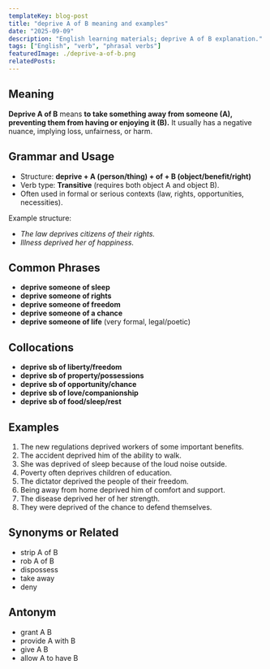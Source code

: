 ```yaml
---
templateKey: blog-post
title: "deprive A of B meaning and examples"
date: "2025-09-09"
description: "English learning materials; deprive A of B explanation."
tags: ["English", "verb", "phrasal verbs"]
featuredImage: ./deprive-a-of-b.png
relatedPosts:
---
```


## Meaning

**Deprive A of B** means **to take something away from someone (A), preventing them from having or enjoying it (B).**
It usually has a negative nuance, implying loss, unfairness, or harm.

## Grammar and Usage

- Structure: **deprive + A (person/thing) + of + B (object/benefit/right)**
- Verb type: **Transitive** (requires both object A and object B).
- Often used in formal or serious contexts (law, rights, opportunities, necessities).

Example structure:

- _The law deprives citizens of their rights._
- _Illness deprived her of happiness._

## Common Phrases

- **deprive someone of sleep**
- **deprive someone of rights**
- **deprive someone of freedom**
- **deprive someone of a chance**
- **deprive someone of life** (very formal, legal/poetic)

## Collocations

- **deprive sb of liberty/freedom**
- **deprive sb of property/possessions**
- **deprive sb of opportunity/chance**
- **deprive sb of love/companionship**
- **deprive sb of food/sleep/rest**

## Examples

1. The new regulations deprived workers of some important benefits.
2. The accident deprived him of the ability to walk.
3. She was deprived of sleep because of the loud noise outside.
4. Poverty often deprives children of education.
5. The dictator deprived the people of their freedom.
6. Being away from home deprived him of comfort and support.
7. The disease deprived her of her strength.
8. They were deprived of the chance to defend themselves.

## Synonyms or Related

- strip A of B
- rob A of B
- dispossess
- take away
- deny

## Antonym

- grant A B
- provide A with B
- give A B
- allow A to have B
